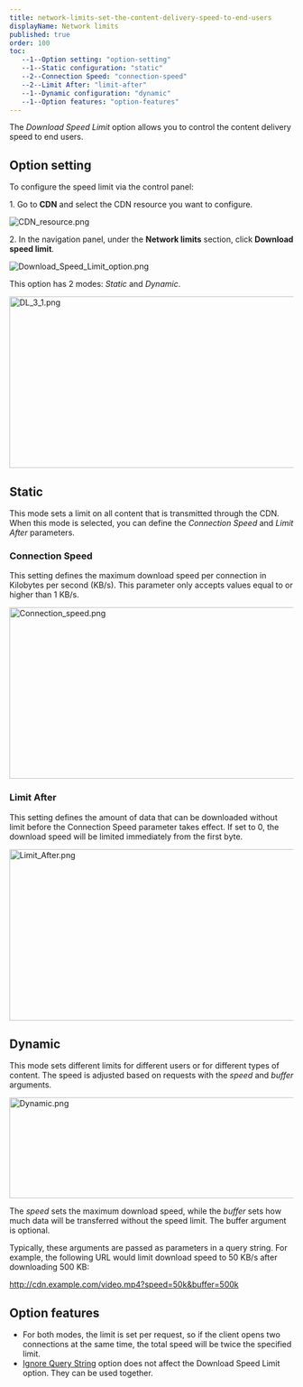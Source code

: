 ```yaml
---
title: network-limits-set-the-content-delivery-speed-to-end-users
displayName: Network limits
published: true
order: 100
toc:
   --1--Option setting: "option-setting"
   --1--Static configuration: "static"
   --2--Connection Speed: "connection-speed"
   --2--Limit After: "limit-after"
   --1--Dynamic configuration: "dynamic"
   --1--Option features: "option-features"
---
```

  
  
  
  
  

The _Download Speed Limit_ option allows you to control the content delivery speed to end users.

Option setting
--------------

To configure the speed limit via the control panel:

1. Go to **CDN** and select the CDN resource you want to configure.

<img src="https://support.gcore.com/hc/article_attachments/12392392470929" alt="CDN_resource.png">

2. In the navigation panel, under the **Network limits** section, click **Download speed limit**.

<img src="https://support.gcore.com/hc/article_attachments/12420512653457" alt="Download_Speed_Limit_option.png">

This option has 2 modes: _Static_ and _Dynamic_.

<img src="https://support.gcore.com/hc/article_attachments/12392873863953" alt="DL_3_1.png" width="524" height="304">

Static
------

This mode sets a limit on all content that is transmitted through the CDN. When this mode is selected, you can define the _Connection Speed_ and _Limit After_ parameters.

### Connection Speed

This setting defines the maximum download speed per connection in Kilobytes per second (KB/s). This parameter only accepts values equal to or higher than 1 KB/s.

<img src="https://support.gcore.com/hc/article_attachments/12393083235729" alt="Connection_speed.png" width="524" height="304">

### Limit After

This setting defines the amount of data that can be downloaded without limit before the Connection Speed parameter takes effect. If set to 0, the download speed will be limited immediately from the first byte.

<img src="https://support.gcore.com/hc/article_attachments/12393083820561" alt="Limit_After.png" width="524" height="304">

Dynamic
-------

This mode sets different limits for different users or for different types of content. The speed is adjusted based on requests with the _speed_ and _buffer_ arguments.

<img src="https://support.gcore.com/hc/article_attachments/12393281637393" alt="Dynamic.png" width="524" height="179">

The _speed_ sets the maximum download speed, while the _buffer_ sets how much data will be transferred without the speed limit. The buffer argument is optional.

Typically, these arguments are passed as parameters in a query string. For example, the following URL would limit download speed to 50 KB/s after downloading 500 KB:

http://cdn.example.com/video.mp4?speed=50k&buffer=500k

Option features
---------------

*   For both modes, the limit is set per request, so if the client opens two connections at the same time, the total speed will be twice the specified limit.
*   [Ignore Query String](https://www.gcore.com/support/articles/115002223049/) option does not affect the Download Speed Limit option. They can be used together.